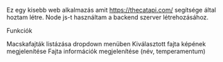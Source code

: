 Ez egy kisebb web alkalmazás amit https://thecatapi.com/ segítsége által hoztam létre. Node js-t használtam a backend szerver létrehozásához.

Funkciók

Macskafajták listázása dropdown menüben
Kiválasztott fajta képének megjelenítése
Fajta információk megjelenítése (név, temperamentum)

